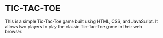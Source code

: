 # TIC-TAC-TOE
This is a simple Tic-Tac-Toe game built using HTML, CSS, and JavaScript. It allows two players to play the classic Tic-Tac-Toe game in their web browser.
